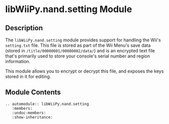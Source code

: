 # libWiiPy.nand.setting Module

## Description

The `libWiiPy.nand.setting` module provides support for handling the Wii's `setting.txt` file. This file is stored as part of the Wii Menu's save data (stored in `/title/00000001/00000002/data/`) and is an encrypted text file that's primarily used to store your console's serial number and region information.

This module allows you to encrypt or decrypt this file, and exposes the keys stored in it for editing.

## Module Contents

```{eval-rst}
.. automodule:: libWiiPy.nand.setting
   :members:
   :undoc-members:
   :show-inheritance:
```
